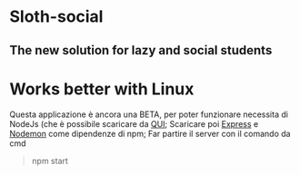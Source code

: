 # Sloth-social
## The new solution for lazy and social students

# Works better with Linux
Questa applicazione è ancora una BETA, per poter funzionare necessita di NodeJs (che è possibile scaricare da <a href="https://nodejs.org/en/download/">QUI</a>;
Scaricare poi <a href="https://www.npmjs.com/package/express/">Express</a> e <a href="https://www.npmjs.com/package/nodemon/">Nodemon</a> come dipendenze di npm;
Far partire il server con il comando da cmd
> npm start
